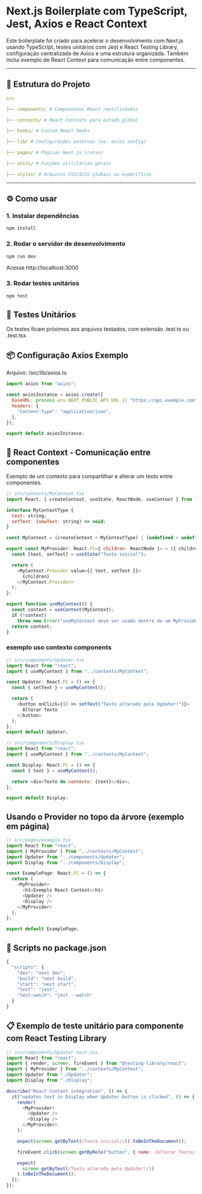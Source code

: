 # Next.js Boilerplate com TypeScript, Jest, Axios e React Context

Este boilerplate foi criado para acelerar o desenvolvimento com Next.js usando TypeScript, testes unitários com Jest e React Testing Library, configuração centralizada de Axios e uma estrutura organizada. Também inclui exemplo de React Context para comunicação entre componentes.

---

## 📁 Estrutura do Projeto

```yaml
src

├── components/ # Componentes React reutilizáveis

├── contexts/ # React Contexts para estado global

├── hooks/ # Custom React hooks

├── lib/ # Configurações externas (ex: axios config)

├── pages/ # Páginas Next.js (rotas)

├── utils/ # Funções utilitárias gerais

├── styles/ # Arquivos CSS/SCSS globais ou específicos
```

---

## ⚙️ Como usar

### 1. Instalar dependências

```bash
npm install
```

### 2. Rodar o servidor de desenvolvimento

```bash
npm run dev
```

Acesse http://localhost:3000

### 3. Rodar testes unitários

```bash
npm test
```

## 🧪 Testes Unitários

Os testes ficam próximos aos arquivos testados, com extensão .test.ts ou .test.tsx.

## 📦 Configuração Axios Exemplo

Arquivo: /src/lib/axios.ts

```js
import axios from "axios";

const axiosInstance = axios.create({
  baseURL: process.env.NEXT_PUBLIC_API_URL || "https://api.example.com",
  headers: {
    "Content-Type": "application/json",
  },
});

export default axiosInstance;
```

## 🔄 React Context - Comunicação entre componentes

Exemplo de um contexto para compartilhar e alterar um texto entre componentes.

```js
// src/contexts/MyContext.tsx
import React, { createContext, useState, ReactNode, useContext } from "react";

interface MyContextType {
  text: string;
  setText: (newText: string) => void;
}

const MyContext = (createContext < MyContextType) | (undefined > undefined);

export const MyProvider: React.FC<{ children: ReactNode }> = ({ children }) => {
  const [text, setText] = useState("Texto inicial");

  return (
    <MyContext.Provider value={{ text, setText }}>
      {children}
    </MyContext.Provider>
  );
};

export function useMyContext() {
  const context = useContext(MyContext);
  if (!context)
    throw new Error("useMyContext deve ser usado dentro de um MyProvider");
  return context;
}
```

### exemplo uso contexto components

```js
// src/components/Updater.tsx
import React from "react";
import { useMyContext } from "../contexts/MyContext";

const Updater: React.FC = () => {
  const { setText } = useMyContext();

  return (
    <button onClick={() => setText("Texto alterado pelo Updater!")}>
      Alterar Texto
    </button>
  );
};
export default Updater;
```

```js
// src/components/Display.tsx
import React from "react";
import { useMyContext } from "../contexts/MyContext";

const Display: React.FC = () => {
  const { text } = useMyContext();

  return <div>Texto do contexto: {text}</div>;
};

export default Display;
```

## Usando o Provider no topo da árvore (exemplo em página)

```js
// src/pages/example.tsx
import React from "react";
import { MyProvider } from "../contexts/MyContext";
import Updater from "../components/Updater";
import Display from "../components/Display";

const ExamplePage: React.FC = () => {
  return (
    <MyProvider>
      <h1>Exemplo React Context</h1>
      <Updater />
      <Display />
    </MyProvider>
  );
};

export default ExamplePage;
```

## 📑 Scripts no package.json

```js
{
  "scripts": {
    "dev": "next dev",
    "build": "next build",
    "start": "next start",
    "test": "jest",
    "test:watch": "jest --watch"
  }
}
```

## 📋 Exemplo de teste unitário para componente com React Testing Library

```js
// src/components/Updater.test.tsx
import React from "react";
import { render, screen, fireEvent } from "@testing-library/react";
import { MyProvider } from "../contexts/MyContext";
import Updater from "./Updater";
import Display from "./Display";

describe("React Context integration", () => {
  it("updates text in Display when Updater button is clicked", () => {
    render(
      <MyProvider>
        <Updater />
        <Display />
      </MyProvider>
    );

    expect(screen.getByText(/Texto inicial/i)).toBeInTheDocument();

    fireEvent.click(screen.getByRole("button", { name: /Alterar Texto/i }));

    expect(
      screen.getByText(/Texto alterado pelo Updater!/i)
    ).toBeInTheDocument();
  });
});
```
